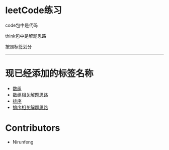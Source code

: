 # leetCode练习
code包中是代码

think包中是解题思路

按照标签划分

---
# 现已经添加的标签名称
- [数组](src/code/Arrays)
- [数组相关解题思路](src/thinking/Arrays)
- [排序](src/code/Sort)
- [排序相关解题思路](src/thinking/Sort)
# Contributors
- Nirunfeng
